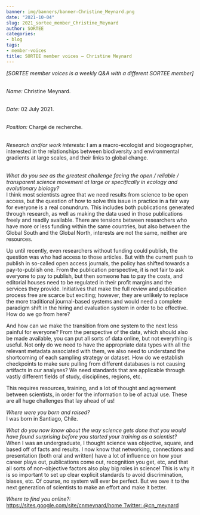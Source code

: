 ```yaml
---
banner: img/banners/banner-Christine_Meynard.png
date: "2021-10-04"
slug: 2021_sortee_member_Christine_Meynard
author: SORTEE
categories:
- blog
tags:
- member-voices
title: SORTEE member voices – Christine Meynard 
---
```



*[SORTEE member voices is a weekly Q&A with a different SORTEE member]*   
&nbsp;
&nbsp;

   _Name:_ Christine Meynard.   
&nbsp;

   _Date:_ 02 July 2021.   
&nbsp;

   _Position:_ Chargé de recherche.   
&nbsp;

   _Research and/or work interests:_ I am a macro-ecologist and biogeographer, interested in the relationships between biodiversity and environmental gradients at large scales, and their links to global change.   
&nbsp;

_What do you see as the greatest challenge facing the open / reliable / transparent science movement at large or specifically in ecology and evolutionary biology?_   
I think most scientists agree that we need results from science to be open access, but the question of how to solve this issue in practice in a fair way for everyone is a real conundrum. This includes both publications generated through research, as well as making the data used in those publications freely and readily available. There are tensions between researchers who have more or less funding within the same countries, but also between the Global South and the Global North, interests are not the same, neither are resources. 

Up until recently, even researchers without funding could publish, the question was who had access to those articles. But with the current push to publish in so-called open access journals, the policy has shifted towards a pay-to-publish one. From the publication perspective, it is not fair to ask everyone to pay to publish, but then someone has to pay the costs, and editorial houses need to be regulated in their profit margins and the services they provide. Initiatives that make the full review and publication process free are scarce but exciting; however, they are unlikely to replace the more traditional journal-based systems and would need a complete paradigm shift in the hiring and evaluation system in order to be effective. How do we go from here?

And how can we make the transition from one system to the next less painful for everyone? From the perspective of the data, which should also be made available, you can put all sorts of data online, but not everything is useful. Not only do we need to have the appropriate data types with all the relevant metadata associated with them, we also need to understand the shortcoming of each sampling strategy or dataset. How do we establish checkpoints to make sure pulling from different databases is not causing artifacts in our analyses? We need standards that are applicable through vastly different fields of study, disciplines, regions, etc. 

This requires resources, training, and a lot of thought and agreement between scientists, in order for the information to be of actual use. These are all huge challenges that lay ahead of us!
&nbsp;

_Where were you born and raised?_   
I was born in Santiago, Chile.
&nbsp;

_What do you now know about the way science gets done that you would have found surprising before you started your training as a scientist?_   
When I was an undergraduate, I thought science was objective, square, and based off of facts and results. I now know that networking, connections and presentation (both oral and written) have a lot of influence on how your career plays out, publications come out, recognition you get, etc, and that all sorts of non-objective factors also play big roles in science! This is why it is so important to set up clear explicit standards to avoid discrimination, biases, etc. Of course, no system will ever be perfect. But we owe it to the next generation of scientists to make an effort and make it better.
&nbsp;
&nbsp;

_Where to find you online?:_   
[https://sites.google.com/site/cnmeynard/home ](https://sites.google.com/site/cnmeynard/home)
[Twitter: @cn_meynard](https://twitter.com/cn_meynard?lang=en)
&nbsp;
&nbsp;
